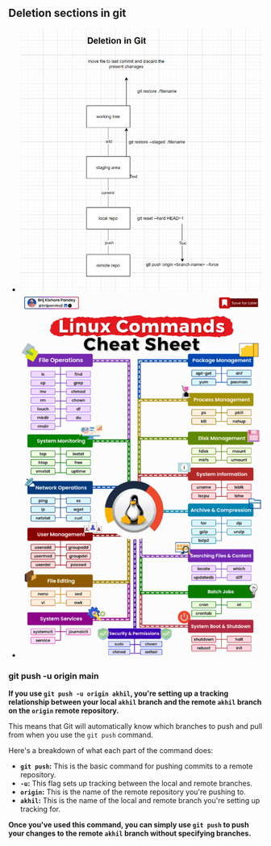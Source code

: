 Deletion sections in git
--------------------------
* ![git](images/git1.png)
* ![alt text](images/1726893238924.gif)

### git push -u origin main

**If you use `git push -u origin akhil`, you're setting up a tracking relationship between your local `akhil` branch and the remote `akhil` branch on the `origin` remote repository.**

This means that Git will automatically know which branches to push and pull from when you use the `git push` command.

Here's a breakdown of what each part of the command does:

* **`git push`:** This is the basic command for pushing commits to a remote repository.
* **`-u`:** This flag sets up tracking between the local and remote branches.
* **`origin`:** This is the name of the remote repository you're pushing to.
* **`akhil`:** This is the name of the local and remote branch you're setting up tracking for.

**Once you've used this command, you can simply use `git push` to push your changes to the remote `akhil` branch without specifying branches.**

